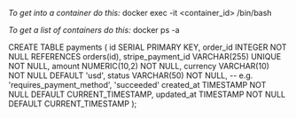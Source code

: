 *To get into a container do this:*
docker exec -it <container_id> /bin/bash

*To get a list of containers do this:*
docker ps -a


CREATE TABLE payments (
  id              SERIAL PRIMARY KEY,
  order_id        INTEGER NOT NULL REFERENCES orders(id),
  stripe_payment_id VARCHAR(255) UNIQUE NOT NULL,
  amount          NUMERIC(10,2) NOT NULL,
  currency        VARCHAR(10)    NOT NULL DEFAULT 'usd',
  status          VARCHAR(50)    NOT NULL,           -- e.g. 'requires_payment_method', 'succeeded'
  created_at      TIMESTAMP      NOT NULL DEFAULT CURRENT_TIMESTAMP,
  updated_at      TIMESTAMP      NOT NULL DEFAULT CURRENT_TIMESTAMP
);

